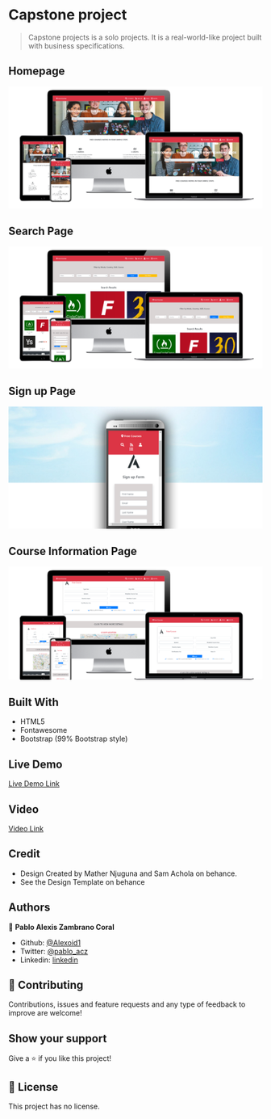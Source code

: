 
# Capstone project

> Capstone projects is a solo projects. It is a real-world-like project built with business specifications.

## Homepage
![screenshot](./img/indexscreen.png)


## Search Page
![screenshot](./img/searchscreen.png)


## Sign up Page
![screenshot](./img/phonescreen.png)

## Course Information Page
![screenshot](./img/coursescreen.png)



## Built With

- HTML5 
- Fontawesome 
- Bootstrap (99% Bootstrap style)

## Live Demo

[Live Demo Link](https://rawcdn.githack.com/Alexoid1/Capstone-Project-HTML-CSS/232908377bc0bf3658b01d161459c302ebacd29b/index.html)


## Video

[Video Link](https://www.loom.com/share/09263495f5084583b39bfadc444a49ce)



## Credit

- Design Created by Mather Njuguna and Sam Achola on behance.
- See the Design Template on behance

## Authors


👤 **Pablo Alexis Zambrano Coral**

- Github: [@Alexoid1](https://github.com/Alexoid1)
- Twitter: [@pablo_acz](https://twitter.com/pablo_acz)
- Linkedin: [linkedin](https://www.linkedin.com/in/pablo-alexis-zambrano-coral-7a614a189/)

## 🤝 Contributing

Contributions, issues and feature requests and any type of feedback to improve are welcome!

## Show your support

Give a ⭐️ if you like this project!


## 📝 License

This project has no license.

